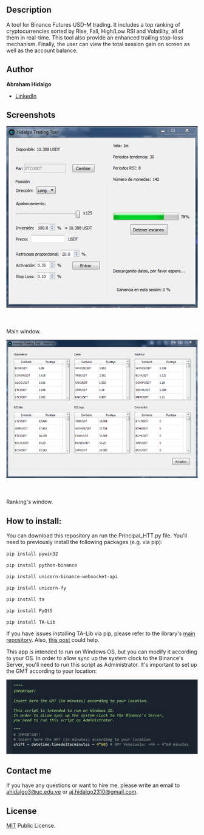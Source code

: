 ## Description
A tool for Binance Futures USD-M trading. It includes a top ranking of cryptocurrencies sorted by Rise, Fall, High/Low RSI and Volatility, all of them in real-time. This tool also provide an enhanced trailing stop-loss mechanism. Finally, the user can view the total session gain on screen as well as the account balance.

## Author
**Abraham Hidalgo**
* [LinkedIn](https://www.linkedin.com/in/hidalgoabraham/)

## Screenshots

![App Screenshot](./ventana1.png)
<br />
<br />
<br />
<br />
Main window. 

![App Screenshot](./ventana2.png)
<br />
<br />
<br />
<br />
Ranking's window.

## How to install:
You can download this repository an run the Principal_HTT.py file. You'll need to previously install the following packages (e.g. via pip):

```
pip install pywin32
```
```
pip install python-binance
```
```
pip install unicorn-binance-websocket-api
```
```
pip install unicorn-fy
```
```
pip install ta
```
```
pip install PyQt5
```
```
pip install TA-Lib
```

If you have issues installing TA-Lib via pip, please refer to the library's [main repository](https://blog.quantinsti.com/install-ta-lib-python/).  Also, [this post](https://github.com/mrjbq7/ta-lib) could help.

This app is intended to run on Windows OS, but you can modify it according to your OS. In order to allow sync up the system clock to the Binance's Server, you'll need to run this script as Administrator. It's important to set up the GMT according to your location:

![App Screenshot](./important.png)


## Contact me
If you have any questions or want to hire me, please write an email to ahidalgo3@uc.edu.ve or aj.hidalgo2310@gmail.com.

## License

[MIT](https://choosealicense.com/licenses/mit/) Public License.




